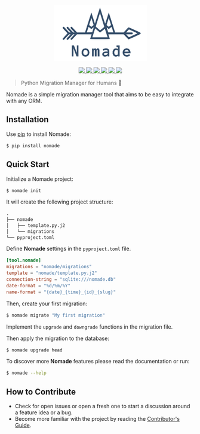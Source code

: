 <p align="center">
    <img src="https://github.com/kelvins/nomade/blob/master/artwork/logo.svg" alt="Nomade Logo" title="Nomade Logo" width="250" height="150" />
</p>

<p align="center">
    <a href="https://travis-ci.org/kelvins/nomade" alt="Build Status">
        <img src="https://travis-ci.org/kelvins/nomade.svg?branch=master" />
    </a>
    <a href="https://coveralls.io/github/kelvins/nomade?branch=master" alt="Coverage Status">
        <img src="https://coveralls.io/repos/github/kelvins/nomade/badge.svg?branch=master" />
    </a>
    <a href="https://pypi.org/project/nomade/" alt="PyPI Version">
        <img src="https://img.shields.io/pypi/v/nomade.svg" />
    </a>
    <a href="https://www.python.org/downloads/release/python-370/" alt="Python Version">
        <img src="https://img.shields.io/badge/python-3.7-blue.svg" />
    </a>
    <a href="https://github.com/psf/black" alt="Code Style">
        <img src="https://img.shields.io/badge/code%20style-black-000000.svg" />
    </a>
    <a href="https://github.com/kelvins/nomade/blob/master/LICENSE" alt="License">
        <img src="https://img.shields.io/badge/license-apache%202.0-blue.svg" />
    </a>
</p>

> Python Migration Manager for Humans :camel:

Nomade is a simple migration manager tool that aims to be easy to integrate with any ORM.

## Installation

Use [pip](https://pip.pypa.io/en/stable/installing/) to install Nomade:

```bash
$ pip install nomade
```

## Quick Start

Initialize a Nomade project:

```bash
$ nomade init
```

It will create the following project structure:

```
.
├── nomade
│   ├── template.py.j2
│   └── migrations
└── pyproject.toml
```

Define **Nomade** settings in the `pyproject.toml` file.

```toml
[tool.nomade]
migrations = "nomade/migrations"
template = "nomade/template.py.j2"
connection-string = "sqlite:///nomade.db"
date-format = "%d/%m/%Y"
name-format = "{date}_{time}_{id}_{slug}"
```

Then, create your first migration:

```bash
$ nomade migrate "My first migration"
```

Implement the `upgrade` and `downgrade` functions in the migration file.

Then apply the migration to the database:

```bash
$ nomade upgrade head
```

To discover more **Nomade** features please read the documentation or run:

```bash
$ nomade --help
```

## How to Contribute

- Check for open issues or open a fresh one to start a discussion around a feature idea or a bug.
- Become more familiar with the project by reading the [Contributor's Guide](CONTRIBUTING.rst).
